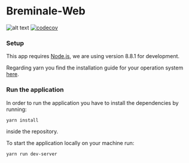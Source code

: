 # Breminale-Web

![alt text](https://travis-ci.org/Rintel/Breminale-Web.svg?branch=master "Build Status") [![codecov](https://codecov.io/gh/Rintel/Breminale-Web/branch/master/graph/badge.svg)](https://codecov.io/gh/Rintel/Breminale-Web)


### Setup

This app requires [Node.js](https://nodejs.org/en/), we are using version 8.8.1 for development. 

Regarding yarn you find the installation guide for your operation system [here](https://yarnpkg.com/lang/en/docs/install/).

### Run the application

In order to run the application you have to install the dependencies by running:

`yarn install`

inside the repository.


To start the application locally on your machine run:

`yarn run dev-server`
